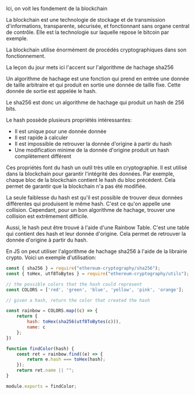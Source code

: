 Ici, on voit les fondement de la blockchain

La blockchain est une technologie de stockage et de transmission d'informations, transparente, sécurisée, et fonctionnant sans organe central de contrôle. Elle est la technologie sur laquelle repose le bitcoin par exemple.

La blockchain utilise énormément de procédés cryptographiques dans son fonctionnement.

La leçon du jour mets ici l'accent sur l'algorithme de hachage sha256

Un algorithme de hachage est une fonction qui prend en entrée une donnée de taille arbitraire et qui produit en sortie une donnée de taille fixe. Cette donnée de sortie est appelée le hash.

Le sha256 est donc un algorithme de hachage qui produit un hash de 256 bits.

Le hash possède plusieurs propriétés intéressantes:
- Il est unique pour une donnée donnée
- Il est rapide à calculer
- Il est impossible de retrouver la donnée d'origine à partir du hash
- Une modification minime de la donnée d'origine produit un hash complètement différent

Ces propriétés font du hash un outil très utile en cryptographie. Il est utilisé dans la blockchain pour garantir l'intégrité des données. Par exemple, chaque bloc de la blockchain contient le hash du bloc précédent. Cela permet de garantir que la blockchain n'a pas été modifiée.

La seule faiblesse du hash est qu'il est possible de trouver deux données différentes qui produisent le même hash. C'est ce qu'on appelle une collision. Cependant, pour un bon algorithme de hachage, trouver une collision est extrêmement difficile.


Aussi, le hash peut être trouvé à l'aide d'une Rainbow Table. C'est une table qui contient des hash et leur donnée d'origine. Cela permet de retrouver la donnée d'origine à partir du hash.

En JS on peut utiliser l'algorithme de hachage sha256 à l'aide de la librairie crypto. Voici un exemple d'utilisation:

```javascript
const { sha256 } = require("ethereum-cryptography/sha256");
const { toHex, utf8ToBytes } = require("ethereum-cryptography/utils");

// the possible colors that the hash could represent
const COLORS = ['red', 'green', 'blue', 'yellow', 'pink', 'orange'];

// given a hash, return the color that created the hash

const rainbow = COLORS.map((c) => {
    return {
        hash: toHex(sha256(utf8ToBytes(c))),
        name: c
    };
})

function findColor(hash) {
    const ret = rainbow.find((e) => {
        return e.hash === toHex(hash);
    });
    return ret.name || "";
}

module.exports = findColor;
```
